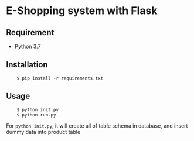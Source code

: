 # E-Shopping system with Flask

## Requirement

- Python 3.7

## Installation

        $ pip install -r requirements.txt

## Usage

        $ python init.py
        $ python run.py


For `python init.py`, it will create all of table schema in database, and insert dummy data into product table
